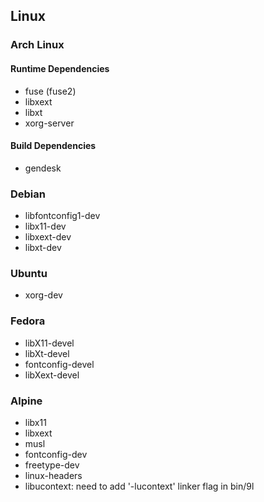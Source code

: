 ## Linux
### Arch Linux
#### Runtime Dependencies
* fuse (fuse2)
* libxext
* libxt
* xorg-server
#### Build Dependencies
* gendesk

### Debian
* libfontconfig1-dev
* libx11-dev
* libxext-dev
* libxt-dev

### Ubuntu
* xorg-dev

### Fedora
* libX11-devel
* libXt-devel
* fontconfig-devel
* libXext-devel

### Alpine
* libx11
* libxext
* musl
* fontconfig-dev
* freetype-dev
* linux-headers
* libucontext: need to add '-lucontext' linker flag in bin/9l

